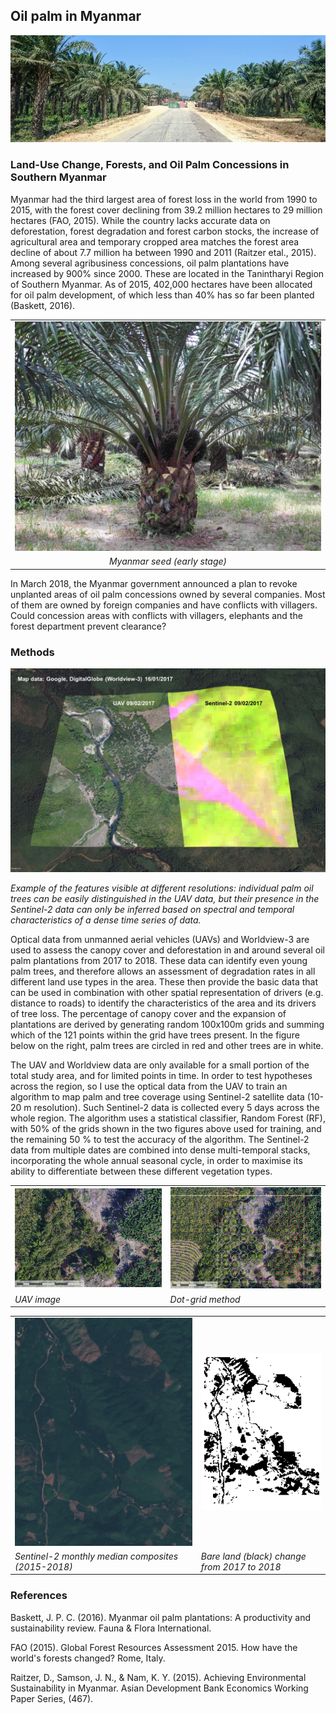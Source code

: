 <h2>Oil palm in Myanmar</h2>
<img src="plantation.jpg">
<h3>Land-Use Change, Forests, and Oil Palm Concessions in Southern Myanmar</h3>
<p>Myanmar  had  the  third  largest  area  of  forest  loss  in  the  world  from  1990 to 2015,  with  the  forest  cover  declining  from  39.2  million  hectares  to 29  million  hectares  (FAO,  2015).  While  the  country  lacks  accurate  data  on deforestation,  forest  degradation  and  forest  carbon  stocks,  the  increase  of  agricultural  area  and  temporary  cropped  area  matches  the  forest  area  decline  of  about  7.7  million  ha between  1990 and  2011  (Raitzer  etal.,  2015).  Among  several  agribusiness  concessions,  oil  palm  plantations  have  increased  by 900%  since  2000.  These  are  located  in the  Tanintharyi  Region  of  Southern  Myanmar.  As of 2015,  402,000  hectares  have  been allocated  for  oil  palm  development,  of  which  less  than  40%  has so  far  been  planted  (Baskett,  2016). </p>
<table cellspacing="2" cellpadding="2" border="0">
<tr>
<td><center><img src="myanmar.jpg" alt="[Myanmar seed]" title="Myanmar seed (early stage)"></center></td>
</tr>
<tr>
<td><em><center>Myanmar seed (early stage)</center></em></td>
</tr>
</table>
<p>In March 2018, the Myanmar government announced a plan to revoke unplanted areas of oil palm concessions owned by several companies. Most of them are owned by foreign
companies and have conflicts with villagers. Could concession areas with conflicts with villagers, elephants and the forest department prevent clearance?</p>
<h3>Methods</h3>
<p><img src="fuse.jpg" alt="[UAV and Sentinel-2]">
</p>
<p><em>Example of the features visible at different resolutions: individual palm oil trees can be easily distinguished in the UAV data, but their presence in the Sentinel-2 data can only be inferred based on spectral and temporal characteristics of a dense time series of data.</em></p>
<p>Optical data from unmanned aerial vehicles (UAVs) and Worldview-3 are used to assess the canopy cover and deforestation in and around several oil palm plantations from 2017 to 2018. These data can identify even young palm trees, and therefore allows an assessment of degradation rates in all different land use types in the area. These then provide the basic data that can be used in combination with other spatial representation of drivers (e.g. distance to roads) to identify the characteristics of the area and its drivers of tree loss. The percentage of canopy cover and the expansion of plantations are derived by generating random 100x100m grids and summing which of the 121 points within the grid have trees present. In the figure below on the right, palm trees are circled in red and other trees are in white.</p>
<table cellspacing="2" cellpadding="2" border="0">
<tr>
<td><img src="uav1.jpg" alt="Close up"></td>
<td> <img src="uav2.jpg" alt="Marked"></td>
</tr>
<tr>
<td><em>UAV image</em></td>
<td><em>Dot-grid method</em></td>
</tr>
<p>The UAV and Worldview data are only available for a small portion of the total study area, and for limited points in time. In order to test hypotheses across the region, so I use the optical data from the UAV to train an algorithm to map palm and tree coverage using Sentinel-2 satellite data (10-20 m resolution). Such Sentinel-2 data is collected every 5 days across the whole region. The algorithm uses a statistical classifier, Random Forest (RF), with 50% of the grids shown in the two figures above used for training, and the remaining 50 % to test the accuracy of the algorithm. The Sentinel-2 data from multiple dates are combined into dense multi-temporal stacks, incorporating the whole annual seasonal cycle, in order to maximise its ability to differentiate between these different vegetation types.</p>
<table cellspacing="2" cellpadding="2" border="0" summary="">
<tr>
<td><img src="S2time.gif" alt="[Sentinel-2 Timelapse]" title="Sentinel-2 monthly median composites"></td>
<td><img src="bare.gif" alt="[Landsat Timelapse]" title="Bare land from 2017 to 2018"></td>
</tr>
<tr>
<td><em>Sentinel-2 monthly median composites (2015-2018)</em></td>
<td><em>Bare land (black) change from 2017 to 2018</em></td>
</tr>
</table>
<h3>References
</h3>
<p>Baskett,  J.  P.  C.  (2016).  Myanmar  oil  palm  plantations:  A  productivity  and  sustainability  review.  Fauna  &  Flora  International.  </p>
<p>FAO  (2015).  Global  Forest  Resources  Assessment  2015.  How  have  the  world's  forests  changed?  Rome,  Italy.  </p>
<p>Raitzer,  D.,  Samson,  J.  N.,  &  Nam,  K.  Y.  (2015).  Achieving  Environmental  Sustainability  in  Myanmar.  Asian  Development  Bank  Economics  Working  Paper  Series,  (467).</p>
